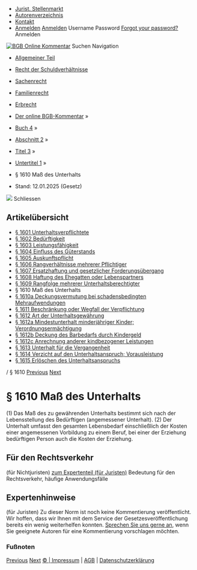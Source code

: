   * [Jurist. Stellenmarkt](https://bgb.kommentar.de/Buch-4/Abschnitt-2/Titel-3/Untertitel-1/</job-board> "Jurist. Stellenmarkt")
  * [Autorenverzeichnis](https://bgb.kommentar.de/Buch-4/Abschnitt-2/Titel-3/Untertitel-1/</Autorenverzeichnis> "Autorenverzeichnis")
  * [Kontakt](https://bgb.kommentar.de/Buch-4/Abschnitt-2/Titel-3/Untertitel-1/</Kontakt>)
  * [Anmelden](https://bgb.kommentar.de/Buch-4/Abschnitt-2/Titel-3/Untertitel-1/<#login> "show login form") [Anmelden](https://bgb.kommentar.de/Buch-4/Abschnitt-2/Titel-3/Untertitel-1/<#> "hide login form") Username Password
[Forgot your password?](https://bgb.kommentar.de/Buch-4/Abschnitt-2/Titel-3/Untertitel-1/</user/forgotpassword>) Anmelden 


[![BGB Online Kommentar](https://bgb.kommentar.de/extension/bgb/design/bgb/images/logo.png)](https://bgb.kommentar.de/Buch-4/Abschnitt-2/Titel-3/Untertitel-1/</> "BGB Online Kommentar")
Suchen
Navigation
  * [Allgemeiner Teil](https://bgb.kommentar.de/Buch-4/Abschnitt-2/Titel-3/Untertitel-1/</Buch-1>)
  * [Recht der Schuldverhältnisse](https://bgb.kommentar.de/Buch-4/Abschnitt-2/Titel-3/Untertitel-1/</Buch-2>)
  * [Sachenrecht](https://bgb.kommentar.de/Buch-4/Abschnitt-2/Titel-3/Untertitel-1/</Buch-3>)
  * [Familienrecht](https://bgb.kommentar.de/Buch-4/Abschnitt-2/Titel-3/Untertitel-1/</Buch-4>)
  * [Erbrecht](https://bgb.kommentar.de/Buch-4/Abschnitt-2/Titel-3/Untertitel-1/</Buch-5>)


  * [Der online BGB-Kommentar](https://bgb.kommentar.de/Buch-4/Abschnitt-2/Titel-3/Untertitel-1/</>) »
  * [Buch 4](https://bgb.kommentar.de/Buch-4/Abschnitt-2/Titel-3/Untertitel-1/</Buch-4>) »
  * [Abschnitt 2](https://bgb.kommentar.de/Buch-4/Abschnitt-2/Titel-3/Untertitel-1/</Buch-4/Abschnitt-2>) »
  * [Titel 3](https://bgb.kommentar.de/Buch-4/Abschnitt-2/Titel-3/Untertitel-1/</Buch-4/Abschnitt-2/Titel-3>) »
  * [Untertitel 1](https://bgb.kommentar.de/Buch-4/Abschnitt-2/Titel-3/Untertitel-1/</Buch-4/Abschnitt-2/Titel-3/Untertitel-1>) »
  * § 1610 Maß des Unterhalts 
  * Stand: 12.01.2025 (Gesetz) 


![](https://vg01.met.vgwort.de/na/1c9909529ead4f509072c06d9081a7d5)
Schliessen 
## Artikelübersicht
  * [ § 1601 Unterhaltsverpflichtete ](https://bgb.kommentar.de/Buch-4/Abschnitt-2/Titel-3/Untertitel-1/</Buch-4/Abschnitt-2/Titel-3/Untertitel-1/Unterhaltsverpflichtete>)
  * [ § 1602 Bedürftigkeit ](https://bgb.kommentar.de/Buch-4/Abschnitt-2/Titel-3/Untertitel-1/</Buch-4/Abschnitt-2/Titel-3/Untertitel-1/Beduerftigkeit>)
  * [ § 1603 Leistungsfähigkeit ](https://bgb.kommentar.de/Buch-4/Abschnitt-2/Titel-3/Untertitel-1/</Buch-4/Abschnitt-2/Titel-3/Untertitel-1/Leistungsfaehigkeit>)
  * [ § 1604 Einfluss des Güterstands ](https://bgb.kommentar.de/Buch-4/Abschnitt-2/Titel-3/Untertitel-1/</Buch-4/Abschnitt-2/Titel-3/Untertitel-1/Einfluss-des-Gueterstands>)
  * [ § 1605 Auskunftspflicht ](https://bgb.kommentar.de/Buch-4/Abschnitt-2/Titel-3/Untertitel-1/</Buch-4/Abschnitt-2/Titel-3/Untertitel-1/Auskunftspflicht>)
  * [ § 1606 Rangverhältnisse mehrerer Pflichtiger ](https://bgb.kommentar.de/Buch-4/Abschnitt-2/Titel-3/Untertitel-1/</Buch-4/Abschnitt-2/Titel-3/Untertitel-1/Rangverhaeltnisse-mehrerer-Pflichtiger>)
  * [ § 1607 Ersatzhaftung und gesetzlicher Forderungsübergang ](https://bgb.kommentar.de/Buch-4/Abschnitt-2/Titel-3/Untertitel-1/</Buch-4/Abschnitt-2/Titel-3/Untertitel-1/Ersatzhaftung-und-gesetzlicher-Forderungsuebergang>)
  * [ § 1608 Haftung des Ehegatten oder Lebenspartners ](https://bgb.kommentar.de/Buch-4/Abschnitt-2/Titel-3/Untertitel-1/</Buch-4/Abschnitt-2/Titel-3/Untertitel-1/Haftung-des-Ehegatten-oder-Lebenspartners>)
  * [ § 1609 Rangfolge mehrerer Unterhaltsberechtigter ](https://bgb.kommentar.de/Buch-4/Abschnitt-2/Titel-3/Untertitel-1/</Buch-4/Abschnitt-2/Titel-3/Untertitel-1/Rangfolge-mehrerer-Unterhaltsberechtigter>)
  * § 1610 Maß des Unterhalts 
  * [ § 1610a Deckungsvermutung bei schadensbedingten Mehraufwendungen ](https://bgb.kommentar.de/Buch-4/Abschnitt-2/Titel-3/Untertitel-1/</Buch-4/Abschnitt-2/Titel-3/Untertitel-1/Deckungsvermutung-bei-schadensbedingten-Mehraufwendungen>)
  * [ § 1611 Beschränkung oder Wegfall der Verpflichtung ](https://bgb.kommentar.de/Buch-4/Abschnitt-2/Titel-3/Untertitel-1/</Buch-4/Abschnitt-2/Titel-3/Untertitel-1/Beschraenkung-oder-Wegfall-der-Verpflichtung>)
  * [ § 1612 Art der Unterhaltsgewährung ](https://bgb.kommentar.de/Buch-4/Abschnitt-2/Titel-3/Untertitel-1/</Buch-4/Abschnitt-2/Titel-3/Untertitel-1/Art-der-Unterhaltsgewaehrung>)
  * [ § 1612a Mindestunterhalt minderjähriger Kinder; Verordnungsermächtigung ](https://bgb.kommentar.de/Buch-4/Abschnitt-2/Titel-3/Untertitel-1/</Buch-4/Abschnitt-2/Titel-3/Untertitel-1/Mindestunterhalt-minderjaehriger-Kinder-Verordnungsermaechtigung>)
  * [ § 1612b Deckung des Barbedarfs durch Kindergeld ](https://bgb.kommentar.de/Buch-4/Abschnitt-2/Titel-3/Untertitel-1/</Buch-4/Abschnitt-2/Titel-3/Untertitel-1/Deckung-des-Barbedarfs-durch-Kindergeld>)
  * [ § 1612c Anrechnung anderer kindbezogener Leistungen ](https://bgb.kommentar.de/Buch-4/Abschnitt-2/Titel-3/Untertitel-1/</Buch-4/Abschnitt-2/Titel-3/Untertitel-1/Anrechnung-anderer-kindbezogener-Leistungen>)
  * [ § 1613 Unterhalt für die Vergangenheit ](https://bgb.kommentar.de/Buch-4/Abschnitt-2/Titel-3/Untertitel-1/</Buch-4/Abschnitt-2/Titel-3/Untertitel-1/Unterhalt-fuer-die-Vergangenheit>)
  * [ § 1614 Verzicht auf den Unterhaltsanspruch; Vorausleistung ](https://bgb.kommentar.de/Buch-4/Abschnitt-2/Titel-3/Untertitel-1/</Buch-4/Abschnitt-2/Titel-3/Untertitel-1/Verzicht-auf-den-Unterhaltsanspruch-Vorausleistung>)
  * [ § 1615 Erlöschen des Unterhaltsanspruchs ](https://bgb.kommentar.de/Buch-4/Abschnitt-2/Titel-3/Untertitel-1/</Buch-4/Abschnitt-2/Titel-3/Untertitel-1/Erloeschen-des-Unterhaltsanspruchs>)


/ § 1610 
[Previous](https://bgb.kommentar.de/Buch-4/Abschnitt-2/Titel-3/Untertitel-1/</Buch-4/Abschnitt-2/Titel-3/Untertitel-1/Rangfolge-mehrerer-Unterhaltsberechtigter> "§ 1609 Rangfolge mehrerer Unterhaltsberechtigter") [Next](https://bgb.kommentar.de/Buch-4/Abschnitt-2/Titel-3/Untertitel-1/</Buch-4/Abschnitt-2/Titel-3/Untertitel-1/Deckungsvermutung-bei-schadensbedingten-Mehraufwendungen> "§ 1610a Deckungsvermutung bei schadensbedingten Mehraufwendungen")
# § 1610 Maß des Unterhalts
(1) Das Maß des zu gewährenden Unterhalts bestimmt sich nach der Lebensstellung des Bedürftigen (angemessener Unterhalt).
(2) Der Unterhalt umfasst den gesamten Lebensbedarf einschließlich der Kosten einer angemessenen Vorbildung zu einem Beruf, bei einer der Erziehung bedürftigen Person auch die Kosten der Erziehung.
## Für den Rechtsverkehr 
(für Nichtjuristen)
[zum Expertenteil (für Juristen)](https://bgb.kommentar.de/Buch-4/Abschnitt-2/Titel-3/Untertitel-1/<#expertenhinweise>)
Bedeutung für den Rechtsverkehr, häufige Anwendungsfälle
## Expertenhinweise
(für Juristen)
Zu dieser Norm ist noch keine Kommentierung veröffentlicht. Wir hoffen, dass wir Ihnen mit dem Service der Gesetzesveröffentlichung bereits ein wenig weiterhelfen konnten. [Sprechen Sie uns gerne an](https://bgb.kommentar.de/Buch-4/Abschnitt-2/Titel-3/Untertitel-1/</Kontakt>), wenn Sie geeignete Autoren für eine Kommentierung vorschlagen möchten. 
### Fußnoten
[Previous](https://bgb.kommentar.de/Buch-4/Abschnitt-2/Titel-3/Untertitel-1/</Buch-4/Abschnitt-2/Titel-3/Untertitel-1/Rangfolge-mehrerer-Unterhaltsberechtigter> "§ 1609 Rangfolge mehrerer Unterhaltsberechtigter") [Next](https://bgb.kommentar.de/Buch-4/Abschnitt-2/Titel-3/Untertitel-1/</Buch-4/Abschnitt-2/Titel-3/Untertitel-1/Deckungsvermutung-bei-schadensbedingten-Mehraufwendungen> "§ 1610a Deckungsvermutung bei schadensbedingten Mehraufwendungen")
[© | Impressum](https://bgb.kommentar.de/Buch-4/Abschnitt-2/Titel-3/Untertitel-1/</Kontakt>) | [AGB](https://bgb.kommentar.de/Buch-4/Abschnitt-2/Titel-3/Untertitel-1/</AGB>) | [Datenschutzerklärung](https://bgb.kommentar.de/Buch-4/Abschnitt-2/Titel-3/Untertitel-1/</Datenschutzerklaerung-fuer-Leser>)
